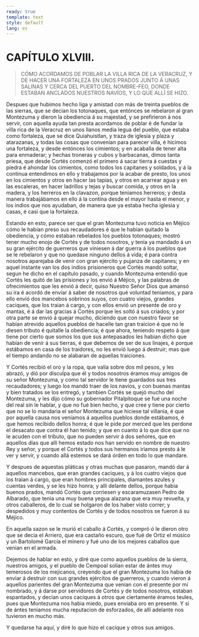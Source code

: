 ```yaml
---
ready: true
template: text
style: default
lang: es
---
```


# CAPÍTULO XLVIII.

> CÓMO ACORDAMOS DE POBLAR LA VILLA RICA DE LA VERACRUZ, Y DE HACER UNA
> FORTALEZA EN UNOS PRADOS JUNTO Á UNAS SALINAS Y CERCA DEL PUERTO DEL
> NOMBRE-FEO, DONDE ESTABAN ANCLADOS NUESTROS NAVÍOS, Y LO QUE ALLÍ SE
> HIZO.


Despues que hubimos hecho liga y amistad con más de treinta pueblos
de las sierras, que se decian los totonaques, que entónces se
rebelaron al gran Montezuma y dieron la obediencia á su majestad, y se
prefirieron á nos servir, con aquella ayuda tan presta acordamos de
poblar é de fundar la villa rica de la Veracruz en unos llanos media
legua del pueblo, que estaba como fortaleza, que se dice Quiahuistlan,
y traza de iglesia y plaza y atarazanas, y todas las cosas que
convenian para parecer villa, é hicimos una fortaleza, y desde entónces
los cimientos; y en acaballa de tener alta para enmaderar; y hechas
troneras y cubos y barbacanas, dimos tanta priesa, que desde Cortés
comenzó el primero á sacar tierra á cuestas y piedra é ahondar los
cimientos, como todos los capitanes y soldados, y á la continua
entendimos en ello y trabajamos por la acabar de presto, los unos en
los cimientos y otros en hacer las tapias, y otros en acarrear agua y
en las escaleras, en hacer ladrillos y tejas y buscar comida, y otros
en la madera, y los herreros en la clavazon, porque teniamos herreros;
y desta manera trabajábamos en ello á la contina desde el mayor hasta
el menor, y los indios que nos ayudaban, de manera que ya estaba hecha
iglesia y casas, é casi que la fortaleza.

Estando en esto, parece ser que el gran Montezuma tuvo noticia en
Méjico cómo le habian preso sus recaudadores é que le habian quitado
la obediencia, y cómo estaban rebelados los pueblos totonaques; mostró
tener mucho enojo de Cortés y de todos nosotros, y tenia ya mandado
á un su gran ejército de guerreros que viniesen á dar guerra á los
pueblos que se le rebelaron y que no quedase ninguno dellos á vida; é
para contra nosotros aparejaba de venir con gran ejército y pujanza
de capitanes; y en aquel instante van los dos indios prisioneros que
Cortés mandó soltar, segun he dicho en el capítulo pasado, y cuando
Montezuma entendió que Cortés les quitó de las prisiones y los envió
á Méjico, y las palabras de ofrecimientos que les envió á decir,
quiso Nuestro Señor Dios que amansó su ira é acordó de enviar á saber
de nosotros qué voluntad teniamos, y para ello envió dos mancebos
sobrinos suyos, con cuatro viejos, grandes caciques, que los traian
á cargo, y con ellos envió un presente de oro y mantas, é á dar las
gracias á Cortés porque les soltó á sus criados; y por otra parte
se envió á quejar mucho, diciendo que con nuestro favor se habian
atrevido aquellos pueblos de hacelle tan gran traicion é que no le
diesen tributo é quitalle la obediencia; é que ahora, teniendo respeto
á que tiene por cierto que somos los que sus antepasados les habian
dicho que habian de venir á sus tierras, é que debemos de ser de sus
linajes, é porque estábamos en casa de los traidores, no les envió
luego á destruir; mas que el tiempo andando no se alabaran de aquellas
traiciones.

Y Cortés recibió el oro y la ropa, que valía sobre dos mil pesos, y
les abrazó, y dió por disculpa que él y todos nosotros éramos muy
amigos de su señor Montezuma, y como tal servidor le tiene guardados
sus tres recaudadores; y luego los mandó traer de los navíos, y con
buenas mantas y bien tratados se los entregó, y tambien Cortés se quejó
mucho del Montezuma, y les dijo cómo su gobernador Pitalpitoque se
fué una noche del real sin le hablar, y que no fué bien hecho, y que
cree y tiene por cierto que no se lo mandaria el señor Montezuma que
hiciese tal villanía, é que por aquella causa nos veniamos á aquellos
pueblos donde estábamos, é que hemos recibido dellos honra; é que le
pide por merced que les perdone el desacato que contra él han tenido;
y que en cuanto á lo que dice que no le acuden con el tributo, que no
pueden servir á dos señores, que en aquellos dias que allí hemos estado
nos han servido en nombre de nuestro Rey y señor, y porque el Cortés
y todos sus hermanos iriamos presto á le ver y servir, y cuando allá
estemos se dará órden en todo lo que mandare.

Y despues de aquestas pláticas y otras muchas que pasaron, mandó
dar á aquellos mancebos, que eran grandes caciques, y á los cuatro
viejos que los traian á cargo, que eran hombres principales, diamantes
azules y cuentas verdes, y se les hizo honra; y allí delante dellos,
porque habia buenos prados, mandó Cortés que corriesen y escaramuzasen
Pedro de Albarado, que tenia una muy buena yegua alazana que era muy
revuelta, y otros caballeros, de lo cual se holgaron de los haber
visto correr; y despedidos y muy contentos de Cortés y de todos
nosotros se fueron á su Méjico.

En aquella sazon se le murió el caballo á Cortés, y compró ó le dieron
otro que se decia el Arriero, que era castaño escuro, que fué de Ortiz
el músico y un Bartolomé García el minero y fué uno de los mejores
caballos que venian en el armada.

Dejemos de hablar en esto, y diré que como aquellos pueblos de la
sierra, nuestros amigos, y el pueblo de Cempoal solian estar de ántes
muy temerosos de los mejicanos, creyendo que el gran Montezuma los
habia de enviar á destruir con sus grandes ejércitos de guerreros, y
cuando vieron á aquellos parientes del gran Montezuma que venian con
el presente por mí nombrado, y á darse por servidores de Cortés y de
todos nosotros, estaban espantados, y decian unos caciques á otros que
ciertamente éramos teules, pues que Montezuma nos habia miedo, pues
enviaba oro en presente. Y si de ántes teniamos mucha reputacion de
esforzados, de allí adelante nos tuvieron en mucho más.

Y quedarse ha aquí, y diré lo que hizo el cacique y otros sus amigos.
